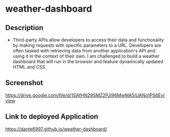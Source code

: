 # weather-dashboard

## Description
* Third-party APIs allow developers to access their data and functionality by making requests with specific parameters to a URL. Developers are often tasked with retrieving data from another application's API and using it in the context of their own. I am challenged  to build a weather dashboard that will run in the browser and feature dynamically updated HTML and CSS.

## Screenshot
https://drive.google.com/file/d/1SAfHN29SMZ2PJI96MwMA5jUANo1PS6Ey/view

## Link to deployed Application
https://dante6997.github.io/weather-dashboard/
